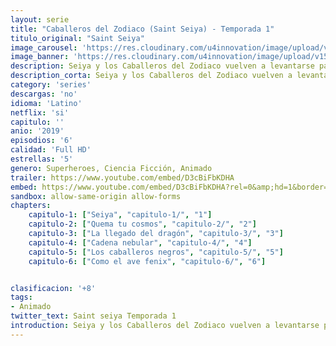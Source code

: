 ```yaml
---
layout: serie
title: "Caballeros del Zodiaco (Saint Seiya) - Temporada 1"
titulo_original: "Saint Seiya"
image_carousel: 'https://res.cloudinary.com/u4innovation/image/upload/v1564459650/caballeros-poster-min_zfelzk.jpg'
image_banner: 'https://res.cloudinary.com/u4innovation/image/upload/v1564459651/caballeros-banner-min_sw0slb.jpg'
description: Seiya y los Caballeros del Zodiaco vuelven a levantarse para proteger a la reencarnación de la diosa Athena, pero una oscura profecía los envuelve a todos.
description_corta: Seiya y los Caballeros del Zodiaco vuelven a levantarse para proteger a la reencarnación de la diosa Athena, pero una oscura profecía los envuelve a todos.
category: 'series'
descargas: 'no'
idioma: 'Latino'
netflix: 'si'
capitulo: ''
anio: '2019'
episodios: '6'
calidad: 'Full HD'
estrellas: '5'
genero: Superheroes, Ciencia Ficción, Animado
trailer: https://www.youtube.com/embed/D3cBiFbKDHA
embed: https://www.youtube.com/embed/D3cBiFbKDHA?rel=0&amp;hd=1&border=0&wmode=opaque&enablejsapi=1&modestbranding=1&controls=1&showinfo=1
sandbox: allow-same-origin allow-forms 
chapters:
    capitulo-1: ["Seiya", "capitulo-1/", "1"]
    capitulo-2: ["Quema tu cosmos", "capitulo-2/", "2"]
    capitulo-3: ["La llegado del dragón", "capitulo-3/", "3"]
    capitulo-4: ["Cadena nebular", "capitulo-4/", "4"]
    capitulo-5: ["Los caballeros negros", "capitulo-5/", "5"]
    capitulo-6: ["Como el ave fenix", "capitulo-6/", "6"]


clasificacion: '+8'
tags:
- Animado
twitter_text: Saint seiya Temporada 1
introduction: Seiya y los Caballeros del Zodiaco vuelven a levantarse para proteger a la reencarnación de la diosa Athena, pero una oscura profecía los envuelve a todos.
---
```












